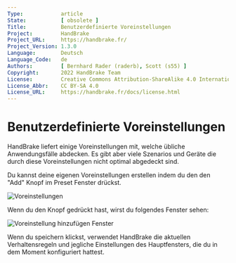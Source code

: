```yaml
---
Type:            article
State:           [ obsolete ]
Title:           Benutzerdefinierte Voreinstellungen
Project:         HandBrake
Project_URL:     https://handbrake.fr/
Project_Version: 1.3.0
Language:        Deutsch
Language_Code:   de
Authors:         [ Bernhard Rader (raderb), Scott (s55) ]
Copyright:       2022 HandBrake Team
License:         Creative Commons Attribution-ShareAlike 4.0 International
License_Abbr:    CC BY-SA 4.0
License_URL:     https://handbrake.fr/docs/license.html
---
```


Benutzerdefinierte Voreinstellungen
=============================

HandBrake liefert einige Voreinstellungen mit, welche übliche Anwendungsfälle abdecken. Es gibt aber viele Szenarios und Geräte die durch diese Voreinstellungen nicht optimal abgedeckt sind.

Du kannst deine eigenen Voreinstellungen erstellen indem du den den "Add" Knopf im Preset Fenster drückst.

![Voreinstellungen](../../../en/images/windows/preset-controls-1.0.0.png "Voreinstellungen")

Wenn du den Knopf gedrückt hast, wirst du folgendes Fenster sehen:

![Voreinstellung hinzufügen Fenster](../../../en/images/windows/add-preset-1.0.0.png "Voreinstellungen hinzufügen Fenster")

Wenn du speichern klickst, verwendet HandBrake die aktuellen Verhaltensregeln und jegliche Einstellungen des Hauptfensters, die du in dem Moment konfiguriert hattest.

